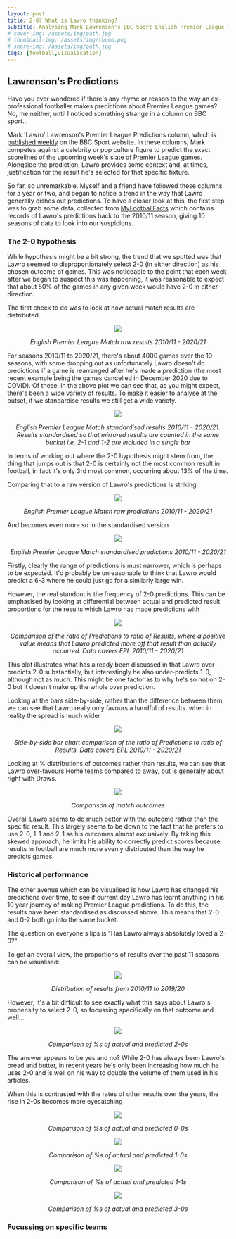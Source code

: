 ```yaml
---
layout: post
title: 2-0? What is Lawro thinking?
subtitle: Analysing Mark Lawrenson's BBC Sport English Premier League match predictions
# cover-img: /assets/img/path.jpg
# thumbnail-img: /assets/img/thumb.png
# share-img: /assets/img/path.jpg
tags: [football,visualisation]
---
```



## Lawrenson's Predictions

Have you ever wondered if there's any rhyme or reason to the way an ex-professional footballer makes predictions about Premier League games? No, me neither, until I noticed something strange in a column on BBC sport...

Mark 'Lawro' Lawrenson's Premier League Predictions column, which is [published weekly](https://www.bbc.co.uk/sport/football/58500401) on the BBC Sport website. In these columns, Mark competes against a celebrity or pop culture figure to predict the exact scorelines of the upcoming week's slate of Premier League games. Alongside the prediction, Lawro provides some context and, at times, justification for the result he's selected for that specific fixture.

So far, so unremarkable. Myself and a friend have followed these columns for a year or two, and began to notice a trend in the way that Lawro generally dishes out predictions. To have a closer look at this, the first step was to grab some data, collected from [MyFootballFacts](https://www.myfootballfacts.com/) which contains records of Lawro's predictions back to the 2010/11 season, giving 10 seasons of data to look into our suspicions.

### The 2-0 hypothesis

While hypothesis might be a bit strong, the trend that we spotted was that Lawro seemed to disproportionately select 2-0 (in either direction) as his chosen outcome of games. This was noticeable to the point that each week after we began to suspect this was happening, it was reasonable to expect that about 50% of the games in any given week would have 2-0 in either direction.

The first check to do was to look at how actual match results are distributed.

<p align="center">
  <img src="/assets/img/raw_results.png" />
</p>

<div align="center">
<em>English Premier League Match raw results 2010/11 - 2020/21</em>
</div>

For seasons 2010/11 to 2020/21, there's about 4000 games over the 10 seasons, with some dropping out as unfortunately Lawro doesn't do predictions if a game is rearranged after he's made a prediction (the most recent example being the games cancelled in December 2020 due to COVID). Of these, in the above plot we can see that, as you might expect, there's been a wide variety of results. To make it easier to analyse at the outset, if we standardise results we still get a wide variety.

<p align="center">
  <img src="/assets/img/standardised_results.png" />
</p>

<div align="center">
<em>English Premier League Match standardised results 2010/11 - 2020/21. Results standardised so that mirrored results are counted in the same bucket i.e. 2-1 and 1-2 are included in a single bar</em>
</div>

In terms of working out where the 2-0 hypothesis might stem from, the thing that jumps out is that 2-0 is certainly not the most common result in football, in fact it's only 3rd most common, occurring about 13% of the time.

Comparing that to a raw version of Lawro's predictions is striking

<p align="center">
  <img src="/assets/img/raw_predictions.png" />
</p>

<div align="center">
<em>English Premier League Match raw predictions 2010/11 - 2020/21</em>
</div>


And becomes even more so in the standardised version

<p align="center">
  <img src="/assets/img/standardised_predictions.png" />
</p>

<div align="center">
<em>English Premier League Match standardised predictions 2010/11 - 2020/21</em>
</div>

Firstly, clearly the range of predictions is must narrower, which is perhaps to be expected. It'd probably be unreasonable to think that Lawro would predict a 6-3 where he could just go for a similarly large win.

However, the real standout is the frequency of 2-0 predictions. This can be emphasised by looking at differential between actual and predicted result proportions for the results which Lawro has made predictions with

<p align="center">
  <img src="/assets/img/result_prediction_comparison.png" />
</p>

<div align="center">
<em>Comparison of the ratio of Predictions to ratio of Results, where a positive value means that Lawro predicted more off that result than actually occurred. Data covers EPL 2010/11 - 2020/21</em>
</div>

This plot illustrates what has already been discussed in that Lawro over-predicts 2-0 substantially, but interestingly he also under-predicts 1-0, although not as much. This might be one factor as to why he's so hot on 2-0 but it doesn't make up the whole over prediction.

Looking at the bars side-by-side, rather than the difference between them, we can see that Lawro really only favours a handful of results. when in reality the spread is much wider

<p align="center">
  <img src="/assets/img/result_prediction_comparison_bars.png" />
</p>

<div align="center">
<em>Side-by-side bar chart comparison of the ratio of Predictions to ratio of Results. Data covers EPL 2010/11 - 2020/21</em>
</div>

Looking at % distributions of outcomes rather than results, we can see that Lawro over-favours Home teams compared to away, but is generally about right with Draws.


<p align="center">
  <img src="/assets/img/outcome_%_plot.png" />
</p>

<div align="center">
<em>Comparison of match outcomes</em>
</div>

Overall Lawro seems to do much better with the outcome rather than the specific result. This largely seems to be down to the fact that he prefers to use 2-0, 1-1 and 2-1 as his outcomes almost exclusively. By taking this skewed approach, he limits his ability to correctly predict scores because results in football are much more evenly distributed than the way he predicts games.

### Historical performance
The other avenue which can be visualised is how Lawro has changed his predictions over time, to see if current day Lawro has learnt anything in his 10 year journey of making Premier League predictions. To do this, the results have been standardised as discussed above. This means that 2-0 and 0-2 both go into the same bucket.

The question on everyone's lips is "Has Lawro always absolutely loved a 2-0?"

To get an overall view, the proportions of results over the past 11 seasons can be visualised:

<p align="center">
  <img src="/assets/img/results_area_plot.png" />
</p>

<div align="center">
<em>Distribution of results from 2010/11 to 2019/20</em>
</div>

However, it's a bit difficult to see exactly what this says about Lawro's propensity to select 2-0, so focussing specifically on that outcome and well...

<p align="center">
  <img src="/assets/img/result_proportion_lines_2-0.png" />
</p>

<div align="center">
<em>Comparison of %s of actual and predicted 2-0s</em>
</div>

The answer appears to be yes and no? While 2-0 has always been Lawro's bread and butter, in recent years he's only been increasing how much he uses 2-0 and is well on his way to double the volume of them used in his articles.


When this is contrasted with the rates of other results over the years, the rise in 2-0s becomes more eyecatching

<p align="center">
  <img src="/assets/img/result_proportion_lines_0-0.png" />
</p>

<div align="center">
<em>Comparison of %s of actual and predicted 0-0s</em>
</div>

<p align="center">
  <img src="/assets/img/result_proportion_lines_1-0.png" />
</p>

<div align="center">
<em>Comparison of %s of actual and predicted 1-0s</em>
</div>

<p align="center">
  <img src="/assets/img/result_proportion_lines_1-1.png" />
</p>

<div align="center">
<em>Comparison of %s of actual and predicted 1-1s</em>
</div>

<p align="center">
  <img src="/assets/img/result_proportion_lines_3-0.png" />
</p>

<div align="center">
<em>Comparison of %s of actual and predicted 3-0s</em>
</div>



### Focussing on specific teams



